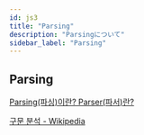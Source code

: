 ```yaml
---
id: js3
title: "Parsing"
description: "Parsingについて"
sidebar_label: "Parsing"
---
```


## Parsing
[Parsing(파싱)이란? Parser(파서)란?](https://na27.tistory.com/230)

[구문 분석 - Wikipedia](https://ko.wikipedia.org/wiki/%EA%B5%AC%EB%AC%B8_%EB%B6%84%EC%84%9D)